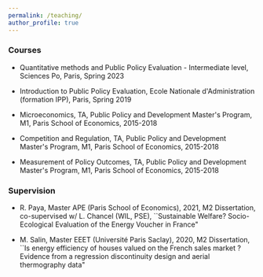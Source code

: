 ```yaml
---
permalink: /teaching/
author_profile: true
---
```


### Courses

- Quantitative methods and Public Policy Evaluation - Intermediate level, Sciences Po, Paris, Spring 2023

- Introduction to Public Policy Evaluation, Ecole Nationale d'Administration (formation IPP), Paris, Spring 2019

- Microeconomics, TA, Public Policy and Development Master's Program, M1, Paris School of Economics, 2015-2018

- Competition and Regulation, TA, Public Policy and Development Master's Program, M1, Paris School of Economics, 2015-2018

- Measurement of Policy Outcomes, TA, Public Policy and Development Master's Program, M1, Paris School of Economics, 2015-2018

### Supervision

- R. Paya, Master APE (Paris School of Economics), 2021, M2 Dissertation, co-supervised w/ L. Chancel (WIL, PSE), ``Sustainable Welfare? Socio-Ecological Evaluation of the Energy Voucher in France"

- M. Salin, Master EEET (Université Paris Saclay), 2020, M2 Dissertation, ``Is energy efficiency of houses valued on the French sales market ? Evidence from a regression discontinuity design and aerial thermography data"

